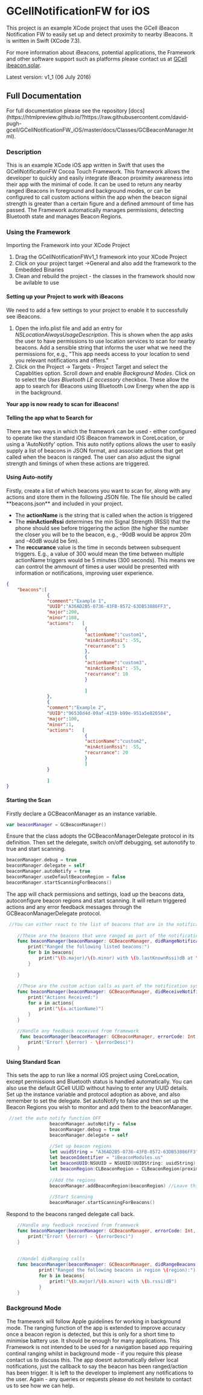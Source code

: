 # GCellNotificationFW for iOS
This project is an example XCode project that uses the GCell iBeacon Notification FW to easily set up and detect proximity to nearby iBeacons. It is written in Swift (XCode 7.3).

For more information about iBeacons, potential applications, the Framework and other software support such as platforms please contact us at [GCell ibeacon.solar](http://www.ibeacon.solar).

Latest version: v1_1 (06 July 2016)

<h2>Full Documentation</h2>
For full documentation please see the repository [docs](https://htmlpreview.github.io/?https://raw.githubusercontent.com/david-pugh-gcell/GCellNotificationFW_iOS/master/docs/Classes/GCBeaconManager.html).

<h3>Description</h3>

This is an example XCode iOS app written in Swift that uses the GCellNotificationFW Cocoa Touch Framework. This framework allows the developer to quickly and easily integrate iBeacon proximity awareness into their app with the minimal of code. It can be used to return any nearby ranged iBeacons in foreground and background modes, or can be configured to call custom actions within the app when the beacon signal strength is greater than a certain figure and a defined ammount of time has passed. The Framework automatically manages permissions, detecting Bluetooth state and manages Beacon Regions. 

<h3>Using the Framework</h3>

Importing the Framework into your XCode Project
1. Drag the GCellNotificationFWv1_1 framework into your XCode Project
2. Click on your project target ->General and also add the framework to the Embedded Binaries
3. Clean and rebuild the project - the classes in the framework should now be avilable to use

<h4>Setting up your Project to work with iBeacons</h4>
We need to add a few settings to your project to enable it to successfully see iBeacons. 

1. Open the info.plist file and add an entry for <i>NSLocationAlwaysUsageDescription</i>. This is shown when the app asks the user to have permissions to use location services to scan for nearby beacons. Add a sensible string that informs the user what we need the permissions for, e.g., "This app needs access to your location to send you relevant notifications and offers."
2. Click on the Project -> Targets - Project Target and select the Capablities option. Scroll down and enable <i>Background Modes</i>. Click on to select the <i> Uses Bluetooth LE accessory</i> checkbox. These allow the app to search for iBeacons using Bluetooth Low Energy when the app is in the background. 

**Your app is now ready to scan for iBeacons!** 

<h4>Telling the app what to Search for</h4>
There are two ways in which the framework can be used - either configured to operate like the standard iOS iBeacon framework in CoreLocation, or using a 'AutoNotify' option. This auto notify options allows the user to easily supply a list of beacons in JSON format, and associate actions that get called when the beacon is ranged. The user can also adjust the signal strength and timings of when these actions are triggered.

<h4>Using Auto-notify</h4>
Firstly, create a list of which beacons you want to scan for, along with any actions and store them in the following JSON file. The file should be called **beacons.json** and included in your project. 

* The **actionName** is the string that is called when the action is triggered
* The **minActionRssi** determines the min Signal Strength (RSSI) that the phone should see before triggering the action (the higher the number the closer you will be to the beacon, e.g., -90dB would be approx 20m and -40dB would be 5m). 
* The **reccurance** value is the time in seconds between subsequent triggers. E.g., a value of 300 would mean the time between multiple actionName triggers would be 5 minutes (300 seconds). This means we can control the ammount of times a user would be presented with information or notifications, improving user experience. 

```json
{
    "beacons":[
               {
               "comment":"Example 1",
               "UUID":"A36AD2B5-0736-43FB-8572-63DB53886FF3",
               "major":200,
               "minor":108,
               "actions":   [
                             {
                             "actionName":"custom1",
                             "minActionRssi": -55,
                             "recurrance": 5
                             },
                             {
                             "actionName":"custom3",
                             "minActionRssi": -55,
                             "recurrance": 10
                             }
                             
                             ]
               },
               {
               "comment":"Example 2",
               "UUID":"96530d4d-09af-4159-b99e-951a5e826584",
               "major":100,
               "minor":1,
               "actions":   [
                             {
                             "actionName":"custom2",
                             "minActionRssi": -55,
                             "recurrance": 20
                             }
                             ]
               }
               
               ]
}
```

<h4>Starting the Scan</h4>
Firstly declare a GCBeaconManager as an instance variable.

```Swift
var beaconManager = GCBeaconManager()
```

Ensure that the class adopts the GCBeaconManagerDelegate protocol in its definition. Then set the delegate, switch on/off debugging, set autonotify to true and start scanning. 

```Swift
beaconManager.debug = true
beaconManager.delegate = self
beaconManager.autoNotify = true
beaconManager.useDefaultBeaconRegion = false
beaconManager.startScanningForBeacons()
```

The app will chack permissions and settings, load up the beacons data, autoconfigure beacon regions and start scanning. It will return triggered actions and any error feedback messages through the GCBeaconManagerDelegate protocol.

```Swift
 //You can either react to the list of beacons that are in the notification list and in range, or just the list of actions associated with those beacons
    
    //These are the beacons that were ranged as part of the notification system
    func beaconManager(beaconManager: GCBeaconManager, didRangeNotificationBeacons beacons: [GCBeacon]){
        print("Ranged the following listed beacons:")
        for b in beacons{
            print("\(b.major)/\(b.minor) with \(b.lastKnownRssi)dB at \(b.lastSeen)")
        }
        
    }
    
    //These are the custom action calls as part of the notification system
    func beaconManager(beaconManager: GCBeaconManager, didReceiveNotificationActions actions: Set<GCBeaconAction>) {
        print("Actions Received:")
        for a in actions{
            print("\(a.actionName)")
        }
    }
    
    //Handle any feedback received from framework
     func beaconManager(beaconManager: GCBeaconManager, errorCode: Int, with errorMessage: String) {
        print("Error! \(error) - \(errorDesc)")
    }

```

<h4>Using Standard Scan</h4>
This sets the app to run like a normal iOS project using CoreLocation, except permissions and Bluetooth status is handled automatically. You can also use the default GCell UUID without having to enter any UUID details. Set up the instance variable and protocol adoption as above, and also remember to set the delegate. Set autoNotify to false and then set up the Beacon Regions you wish to monitor and add them to the beaconManager. 

```Swift
 //set the auto notify function OFF
                beaconManager.autoNotify = false
                beaconManager.debug = true
                beaconManager.delegate = self
                
                //Set up beacon regions
                let uuidString = "A36AD2B5-0736-43FB-8572-63DB53886FF3"
                let beaconIdentifier = "iBeaconModules.us"
                let beaconUUID:NSUUID = NSUUID(UUIDString: uuidString)!
                let beaconRegion:CLBeaconRegion = CLBeaconRegion(proximityUUID: beaconUUID, identifier: beaconIdentifier)
 
                //Add the regions
                beaconManager.addBeaconRegion(beaconRegion) //Leave this out to use the default GCell UUID as the beacon region
                
                //Start Scanning
                beaconManager.startScanningForBeacons()
```

Respond to the beacons ranged delegate call back. 

```Swift
    //Handle any feedback received from framework
    func beaconManager(beaconManager: GCBeaconManager, errorCode: Int, with errorMessage: String) {
        print("Error! \(error) - \(errorDesc)")
    }
    
    
    //Handel didRanging calls
    func beaconManager(beaconManager: GCBeaconManager, didRangeBeacons beacons: [CLBeacon], inRegion region: CLBeaconRegion) {
            print("Ranged the following beacons in region \(region):")
            for b in beacons{
                print("\(b.major)/\(b.minor) with \(b.rssi)dB")
            }
    }

```

<h3>Background Mode</h3>
The framework will follow Apple guidelines for working in background mode. The ranging function of the app is extended to improve accuracy once a beacon region is detected, but this is only for a short time to minimise battery use. It should be enough for many applications. This Framework is not intended to be used for a navigation based app requiring continal ranging whilst in background mode - if you require this please contact us to discuss this. The app doesnt automatically deliver local notifications, just the callback to say the beacon has been ranged/action has been trigger. It is left to the developer to implement any notifications to the user. Again - any queries or requests please do not hesitate to contact us to see how we can help.
